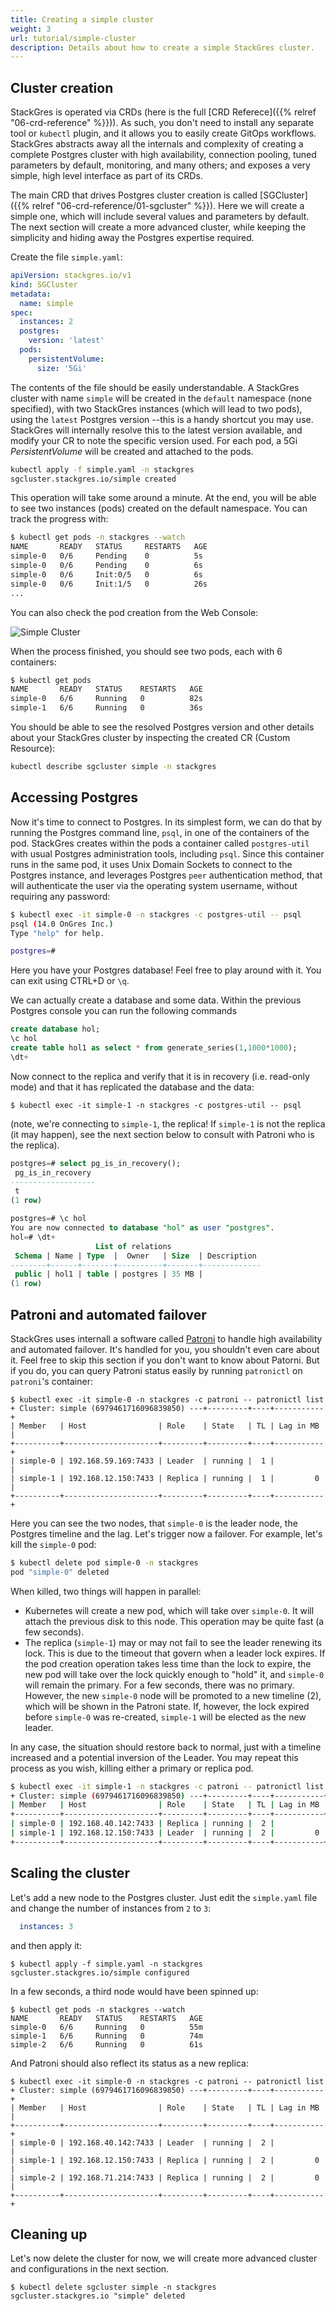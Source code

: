 ```yaml
---
title: Creating a simple cluster
weight: 3
url: tutorial/simple-cluster
description: Details about how to create a simple StackGres cluster.
---
```


## Cluster creation

StackGres is operated via CRDs (here is the full [CRD Referece]({{% relref "06-crd-reference" %}})). As such, you don't need to install any separate tool or `kubectl` plugin, and it allows you to easily create GitOps workflows. StackGres abstracts away all the internals and complexity of creating a complete Postgres cluster with high availability,
connection pooling, tuned parameters by default, monitoring, and many others; and exposes a very simple, high level interface as part of its CRDs.

The main CRD that drives Postgres cluster creation is called [SGCluster]({{% relref "06-crd-reference/01-sgcluster" %}}). Here we will create a simple one, which will
include several values and parameters by default. The next section will create a more advanced cluster, while keeping the simplicity and hiding away the Postgres expertise required.

Create the file `simple.yaml`:

```yaml
apiVersion: stackgres.io/v1
kind: SGCluster
metadata:
  name: simple
spec:
  instances: 2
  postgres:
    version: 'latest'
  pods:
    persistentVolume:
      size: '5Gi'
```

The contents of the file should be easily understandable. A StackGres cluster with name `simple` will be created in the `default` namespace (none specified), with two StackGres instances (which will lead to two pods), using the `latest` Postgres version --this is a handy shortcut you may use. StackGres will internally resolve this to the latest version available, and modify your CR to note the specific version used. For each pod, a 5Gi _PersistentVolume_ will be created and attached to the pods.

```bash
kubectl apply -f simple.yaml -n stackgres
sgcluster.stackgres.io/simple created
```

This operation will take some around a minute. At the end, you will be able to see two instances (pods) created on the default namespace. You can track the progress with:

```bash
$ kubectl get pods -n stackgres --watch
NAME       READY   STATUS     RESTARTS   AGE
simple-0   0/6     Pending    0          5s
simple-0   0/6     Pending    0          6s
simple-0   0/6     Init:0/5   0          6s
simple-0   0/6     Init:1/5   0          26s
...
```

You can also check the pod creation from the Web Console:

![Simple Cluster](simple-cluster.png "Simple Cluster")

When the process finished, you should see two pods, each with 6 containers:

```bash
$ kubectl get pods
NAME       READY   STATUS    RESTARTS   AGE
simple-0   6/6     Running   0          82s
simple-1   6/6     Running   0          36s
```

You should be able to see the resolved Postgres version and other details about your StackGres cluster by inspecting the created CR (Custom Resource):

```bash
kubectl describe sgcluster simple -n stackgres 
```

## Accessing Postgres

Now it's time to connect to Postgres. In its simplest form, we can do that by running the Postgres command line, `psql`, in one of the containers of the pod. StackGres creates within the pods a container called `postgres-util` with usual Postgres administration tools, including `psql`. Since this container runs in the same pod, it uses Unix Domain Sockets to connect to the Postgres instance, and leverages Postgres `peer` authentication method, that will authenticate the user via the operating system username, without requiring any password:


```bash
$ kubectl exec -it simple-0 -n stackgres -c postgres-util -- psql
psql (14.0 OnGres Inc.)
Type "help" for help.

postgres=# 

```

Here you have your Postgres database! Feel free to play around with it. You can exit using CTRL+D or `\q`.

We can actually create a database and some data. Within the previous Postgres console you can run the following commands

```sql
create database hol;
\c hol
create table hol1 as select * from generate_series(1,1000*1000);
\dt+
```

Now connect to the replica and verify that it is in recovery (i.e. read-only mode) and that it has replicated the database and the data:

```
$ kubectl exec -it simple-1 -n stackgres -c postgres-util -- psql
```

(note, we're connecting to `simple-1`, the replica! If `simple-1` is not the replica (it may happen), see the next section below to consult with Patroni who is the replica).

```sql
postgres=# select pg_is_in_recovery();
 pg_is_in_recovery 
-------------------
 t
(1 row)

postgres=# \c hol
You are now connected to database "hol" as user "postgres".
hol=# \dt+
                   List of relations
 Schema | Name | Type  |  Owner   | Size  | Description 
--------+------+-------+----------+-------+-------------
 public | hol1 | table | postgres | 35 MB | 
(1 row)
```

## Patroni and automated failover

StackGres uses internall a software called [Patroni](https://github.com/zalando/patroni) to handle high availability and automated failover. It's handled for you, you shouldn't even care about it. Feel free to skip this section if you don't want to know about Patorni. But if you do, you can query Patroni status easily by running `patronictl` on `patroni`'s container:

```
$ kubectl exec -it simple-0 -n stackgres -c patroni -- patronictl list 
+ Cluster: simple (6979461716096839850) ---+---------+----+-----------+
| Member   | Host                | Role    | State   | TL | Lag in MB |
+----------+---------------------+---------+---------+----+-----------+
| simple-0 | 192.168.59.169:7433 | Leader  | running |  1 |           |
| simple-1 | 192.168.12.150:7433 | Replica | running |  1 |         0 |
+----------+---------------------+---------+---------+----+-----------+
```

Here you can see the two nodes, that `simple-0` is the leader node, the Postgres timeline and the lag. Let's trigger now a failover. For example, let's kill the `simple-0` pod:

```bash
$ kubectl delete pod simple-0 -n stackgres
pod "simple-0" deleted
```

When killed, two things will happen in parallel:
* Kubernetes will create a new pod, which will take over `simple-0`. It will attach the previous disk to this node. This operation may be quite fast (a few seconds).
* The replica (`simple-1`) may or may not fail to see the leader renewing its lock. This is due to the timeout that govern when a leader lock expires. If the pod creation operation takes less time than the lock to expire, the new pod will take over the lock quickly enough to "hold" it, and `simple-0` will remain the primary. For a few seconds, there was no primary. However, the new `simple-0` node will be promoted to a new timeline (2), which will be shown in the Patroni state. If, however, the lock expired before `simple-0` was re-created, `simple-1` will be elected as the new leader.

In any case, the situation should restore back to normal, just with a timeline increased and a potential inversion of the Leader. You may repeat this process as you wish, killing either a primary or replica pod.

```bash
$ kubectl exec -it simple-1 -n stackgres -c patroni -- patronictl list 
+ Cluster: simple (6979461716096839850) ---+---------+----+-----------+
| Member   | Host                | Role    | State   | TL | Lag in MB |
+----------+---------------------+---------+---------+----+-----------+
| simple-0 | 192.168.40.142:7433 | Replica | running |  2 |           |
| simple-1 | 192.168.12.150:7433 | Leader  | running |  2 |         0 |
+----------+---------------------+---------+---------+----+-----------+
```

## Scaling the cluster

Let's add a new node to the Postgres cluster. Just edit the `simple.yaml` file and change the number of instances from `2` to `3`:

```yaml
  instances: 3
```

and then apply it:

```
$ kubectl apply -f simple.yaml -n stackgres
sgcluster.stackgres.io/simple configured
```

In a few seconds, a third node would have been spinned up:

```
$ kubectl get pods -n stackgres --watch
NAME       READY   STATUS    RESTARTS   AGE
simple-0   6/6     Running   0          55m
simple-1   6/6     Running   0          74m
simple-2   6/6     Running   0          61s
```

And Patroni should also reflect its status as a new replica:

```
$ kubectl exec -it simple-0 -n stackgres -c patroni -- patronictl list
+ Cluster: simple (6979461716096839850) ---+---------+----+-----------+
| Member   | Host                | Role    | State   | TL | Lag in MB |
+----------+---------------------+---------+---------+----+-----------+
| simple-0 | 192.168.40.142:7433 | Leader  | running |  2 |           |
| simple-1 | 192.168.12.150:7433 | Replica | running |  2 |         0 |
| simple-2 | 192.168.71.214:7433 | Replica | running |  2 |         0 |
+----------+---------------------+---------+---------+----+-----------+
```

## Cleaning up

Let's now delete the cluster for now, we will create more advanced cluster and configurations in the next section.

```
$ kubectl delete sgcluster simple -n stackgres
sgcluster.stackgres.io "simple" deleted
```
